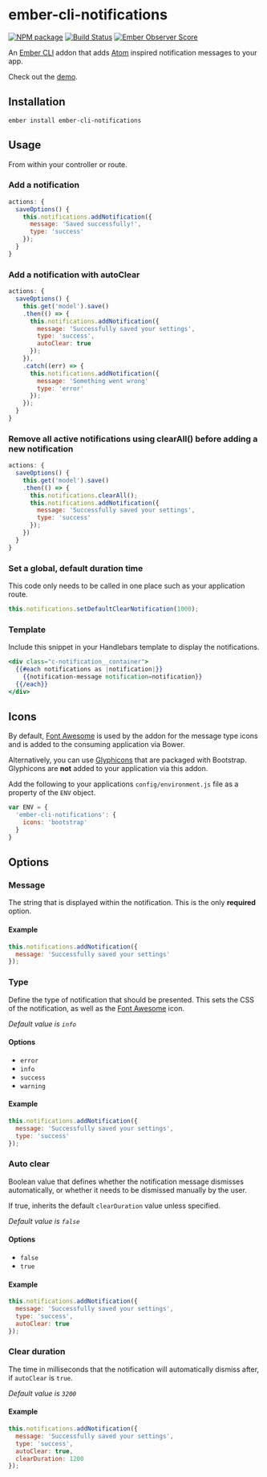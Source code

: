 # ember-cli-notifications

[![NPM package](https://img.shields.io/npm/v/ember-cli-notifications.svg)](https://www.npmjs.com/package/ember-cli-notifications) [![Build Status](https://img.shields.io/travis/Blooie/ember-cli-notifications.svg)](https://travis-ci.org/Blooie/ember-cli-notifications) [![Ember Observer Score](http://emberobserver.com/badges/ember-cli-notifications.svg)](http://emberobserver.com/addons/ember-cli-notifications)


An [Ember CLI] addon that adds [Atom] inspired notification messages to your app.

Check out the [demo].

## Installation

```shell
ember install ember-cli-notifications
```

## Usage

From within your controller or route.

### Add a notification

```js
actions: {
  saveOptions() {
    this.notifications.addNotification({
      message: 'Saved successfully!',
      type: 'success'
    });
  }
}
```

### Add a notification with autoClear

```js
actions: {
  saveOptions() {
    this.get('model').save()
    .then(() => {
      this.notifications.addNotification({
        message: 'Successfully saved your settings',
        type: 'success',
        autoClear: true
      });
    }),
    .catch((err) => {
      this.notifications.addNotification({
        message: 'Something went wrong'
        type: 'error'
      });
    });
  }
}
```

### Remove all active notifications using clearAll() before adding a new notification

```js
actions: {
  saveOptions() {
    this.get('model').save()
    .then(() => {
      this.notifications.clearAll();
      this.notifications.addNotification({
        message: 'Successfully saved your settings',
        type: 'success'
      });
    })
  }
}
```

### Set a global, default duration time

This code only needs to be called in one place such as your application route.

```js
this.notifications.setDefaultClearNotification(1000);
```

### Template

Include this snippet in your Handlebars template to display the notifications.

```hbs
<div class="c-notification__container">
  {{#each notifications as |notification|}}
    {{notification-message notification=notification}}
  {{/each}}
</div>
```

## Icons

By default, [Font Awesome] is used by the addon for the message type icons and is added to the consuming application via Bower.

Alternatively, you can use [Glyphicons] that are packaged with Bootstrap. Glyphicons are **not** added to your application via this addon.

Add the following to your applications `config/environment.js` file as a property of the `ENV` object.

```js
var ENV = {
  'ember-cli-notifications': {
    icons: 'bootstrap'
  }
}
```

## Options

### Message

The string that is displayed within the notification. This is the only **required** option.

#### Example

```js
this.notifications.addNotification({
  message: 'Successfully saved your settings'
});
```

### Type

Define the type of notification that should be presented. This sets the CSS of the notification, as well as the [Font Awesome] icon.

*Default value is `info`*

#### Options

* `error`
* `info`
* `success`
* `warning`

#### Example

```js
this.notifications.addNotification({
  message: 'Successfully saved your settings',
  type: 'success'
});
```

### Auto clear

Boolean value that defines whether the notification message dismisses automatically, or whether it needs to be dismissed manually by the user.

If true, inherits the default `clearDuration` value unless specified.

*Default value is `false`*

#### Options

* `false`
* `true`

#### Example

```js
this.notifications.addNotification({
  message: 'Successfully saved your settings',
  type: 'success',
  autoClear: true
});
```

### Clear duration

The time in milliseconds that the notification will automatically dismiss after, if `autoClear` is `true`.

*Default value is `3200`*

#### Example

```js
this.notifications.addNotification({
  message: 'Successfully saved your settings',
  type: 'success',
  autoClear: true,
  clearDuration: 1200
});
```

[Ember CLI]: http://ember-cli.com
[Atom]: https://github.com/atom/notifications
[demo]: http://blooie.github.io/ember-cli-notifications
[broccoli-sass]: https://www.npmjs.com/package/broccoli-sass
[Font Awesome]: http://fortawesome.github.io/Font-Awesome
[Glyphicons]: http://getbootstrap.com/components/#glyphicons
